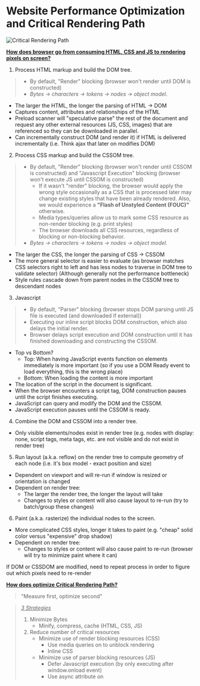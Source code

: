 # Website Performance Optimization and Critical Rendering Path


![Critical Rendering Path](https://cloud.githubusercontent.com/assets/1212576/23326004/fb7dc544-fb4d-11e6-9f7d-7daa94828e55.png)

**<u>How does browser go from consuming HTML, CSS and JS to rendering pixels on screen?</u>**

1. Process HTML markup and build the DOM tree.
> - By default, "Render" blocking (browser won't render until DOM is constructed)
> - *Bytes → characters → tokens → nodes → object model.*

  - The larger the HTML, the longer the parsing of HTML → DOM
  - Captures content, attributes and relationships of the HTML
  - Preload scanner will "speculative parse" the rest of the document and request any other external resources (JS, CSS, images) that are
    referenced so they can be downloaded in parallel.
  - Can incrementally construct DOM (and render it) if HTML is delivered incrementally (i.e. Think ajax that later on modifies DOM)
2. Process CSS markup and build the CSSOM tree.
  > - By default, "Render" blocking (browser won't render until CSSOM is constructed) and "Javascript Execution" blocking (browser won't execute JS until CSSOM is constructed)
  >   - If it wasn't "render" blocking, the browser would apply the wrong style occasionally as a CSS that is processed later may change existing styles that have been already rendered.
  >     Also, we would experience a **"Flash of Unstyled Content (FOUC)"** otherwise.
  >   - Media types/queries allow us to mark some CSS resource as non-render blocking (e.g. print styles)
  >   - The browser downloads all CSS resources, regardless of blocking or non-blocking behavior.
  > - *Bytes → characters → tokens → nodes → object model.*

  - The larger the CSS, the longer the parsing of CSS → CSSOM
  - The more general selector is easier to evaluate (as browser matches CSS selectors right to left and has less nodes to traverse in DOM tree to validate selector)
    (Although generally not the performance bottleneck)
  - Style rules cascade down from parent nodes in the CSSOM tree to descendant nodes
3. Javascript
  > - By default, "Parser" blocking (browser stops DOM parsing until JS file is executed (and downloaded if external))
  > - Executing our inline script blocks DOM construction, which also delays the initial render.
  > - Browser delays script execution and DOM construction until it has finished downloading and constructing the CSSOM.

  - Top vs Bottom?
    - Top: When having JavaScript events function on elements immediately is more important (so if you use a DOM Ready event to load everything, this is the wrong place)
    - Bottom: When loading the content is more important
  - The location of the script in the document is significant.
  - When the browser encounters a script tag, DOM construction pauses until the script finishes executing.
  - JavaScript can query and modify the DOM and the CSSOM.
  - JavaScript execution pauses until the CSSOM is ready.

4. Combine the DOM and CSSOM into a render tree.
  - Only visible elements/nodes exist in render tree (e.g. nodes with display: none, script tags, meta tags, etc. are not visible and do not exist in render tree)
5. Run layout (a.k.a. reflow) on the render tree to compute geometry of each node (i.e. it's box model - exact position and size)
  - Dependent on viewport and will re-run if window is resized or orientation is changed
  - Dependent on render tree:
    - The larger the render tree, the longer the layout will take
    - Changes to styles or content will also cause layout to re-run (try to batch/group these changes)
6. Paint (a.k.a. rasterize) the individual nodes to the screen.
  - More complicated CSS styles, longer it takes to paint (e.g. "cheap" solid color versus "expensive" drop shadow)
  - Dependent on render tree:
    - Changes to styles or content will also cause paint to re-run (browser will try to minimize paint where it can)


If DOM or CSSDOM are modified, need to repeat process in order to figure out which pixels need to re-render

**<u>How does optimize Critical Rendering Path?</u>**

> "Measure first, optimize second"

> *<u>3 Strategies</u>*
>
> 1. Minimize Bytes
>    - Minify, compress, cache (HTML, CSS, JS)
> 2. Reduce number of critical resources
>    - Minimize use of render blocking resources (CSS)
>      - Use media queries on <link> to unblock rendering
>      - Inline CSS
>    - Minimize use of parser blocking resources (JS)
>      - Defer Javascript execution (by only executing after window.onload event)
>      - Use async attribute on <script>
> 3. Shorten length of critical rendering path

1. DOM
  - Remove inline CSS/JS comments and HTML comments and minify HTML
  - Minify, compress and cache
2. CSS
  - Remove unused styles
  - Minify, compress and cache
  - Use more general specificity and less effects (if able to)
  - Use media types/queries (e.g. <link rel="stylesheet" href="style-print.css" media="print") to separate unnecessary styles from render blocking css
    - This also makes render blocking css smaller
  - Inline critical CSS (only if specific to a page as there will be a maintenance cost if used in multiple places)
3. JS
  - Minify, compress it, cache it
  - Inline critical (DOM and CSSOM modifying) JS (only if specific to a page as there will be a maintenance cost if used in multiple places)
  - Non-critical JS that don't modify DOM and CSSOM (e.g. Analytics) should not be parse DOM blocking and be blocked on CSSOM and therefore should be declared with "async" (or "defer" if it isn't critical even though modifies DOM/CSSOM)

> References
> * [Google Developers - Web Fundamentals - Critical Rendering Path](https://developers.google.com/web/fundamentals/performance/critical-rendering-path/)
> * [Google Page Speed - Rules](https://developers.google.com/speed/docs/insights/rules)
> * [Udemy - Website Performance Optimization](https://www.udacity.com/courses/ud884)
> * [Google Developers - Web Fundamentials - Github](https://github.com/google/WebFundamentals/tree/master/src/content/en/fundamentals/performance/critical-rendering-path/_code)
> * [Ryan Seddon: So how does the browser actually render a website | JSConf EU 2015](https://www.youtube.com/watch?v=SmE4OwHztCc)
> * [Understanding the critical rendering path, rendering pages in 1 second](https://medium.com/@luisvieira_gmr/understanding-the-critical-rendering-path-rendering-pages-in-1-second-735c6e45b47a#.un4z5jb9m)
> * [How Browsers Work: Behind the scenes of modern web browsers - The order of processing scripts and style sheets](https://www.html5rocks.com/en/tutorials/internals/howbrowserswork/#The_order_of_processing_scripts_and_style_sheets)
> * [Difference between async and defer attributes in script tags](http://javascript.tutorialhorizon.com/2015/08/11/script-async-defer-attribute/)
> * [Top or bottom of the page - Where should you load your javascript/](http://demianlabs.com/lab/post/top-or-bottom-of-the-page-where-should-you-load-your-javascript/)
